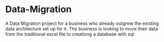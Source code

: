 # Data-Migration
A Data Migration project for a business who already outgrew the existing data architecture set up for it.
The business is looking to move their data from the traditional excel file to creationg a database with sql

